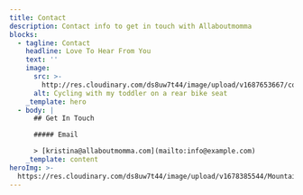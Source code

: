 ```yaml
---
title: Contact
description: Contact info to get in touch with Allaboutmomma
blocks:
  - tagline: Contact
    headline: Love To Hear From You
    text: ''
    image:
      src: >-
        http://res.cloudinary.com/ds8uw7t44/image/upload/v1687653667/contact_hero_image_voosyy.jpg
      alt: Cycling with my toddler on a rear bike seat
    _template: hero
  - body: |
      ## Get In Touch

      ##### Email

      > [kristina@allaboutmomma.com](mailto:info@example.com)
    _template: content
heroImg: >-
  https://res.cloudinary.com/ds8uw7t44/image/upload/v1678385544/Mountains-Momma-cover-with-Lucas_iy5es6.webp
---
```






